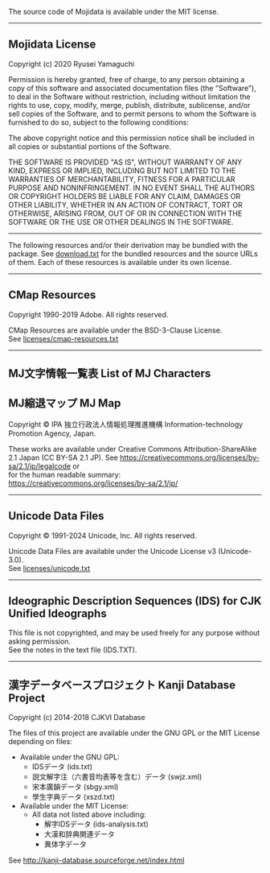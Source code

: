 The source code of Mojidata is available under the MIT license.

---

## Mojidata License

Copyright (c) 2020 Ryusei Yamaguchi

Permission is hereby granted, free of charge, to any person obtaining a copy
of this software and associated documentation files (the "Software"), to deal
in the Software without restriction, including without limitation the rights
to use, copy, modify, merge, publish, distribute, sublicense, and/or sell
copies of the Software, and to permit persons to whom the Software is
furnished to do so, subject to the following conditions:

The above copyright notice and this permission notice shall be included in all
copies or substantial portions of the Software.

THE SOFTWARE IS PROVIDED "AS IS", WITHOUT WARRANTY OF ANY KIND, EXPRESS OR
IMPLIED, INCLUDING BUT NOT LIMITED TO THE WARRANTIES OF MERCHANTABILITY,
FITNESS FOR A PARTICULAR PURPOSE AND NONINFRINGEMENT. IN NO EVENT SHALL THE
AUTHORS OR COPYRIGHT HOLDERS BE LIABLE FOR ANY CLAIM, DAMAGES OR OTHER
LIABILITY, WHETHER IN AN ACTION OF CONTRACT, TORT OR OTHERWISE, ARISING FROM,
OUT OF OR IN CONNECTION WITH THE SOFTWARE OR THE USE OR OTHER DEALINGS IN THE
SOFTWARE.

---

The following resources and/or their derivation may be bundled with the package.
See [download.txt](download.txt) for the bundled resources and the source URLs
of them. Each of these resources is available under its own license.

---

## CMap Resources

Copyright 1990-2019 Adobe. All rights reserved.

CMap Resources are available under the BSD-3-Clause License.  
See [licenses/cmap-resources.txt](licenses/cmap-resources.txt)

---

## MJ文字情報一覧表 List of MJ Characters
## MJ縮退マップ MJ Map

Copyright © IPA 独立行政法人情報処理推進機構 Information-technology Promotion Agency, Japan.

These works are available under Creative Commons Attribution-ShareAlike 2.1 Japan (CC BY-SA 2.1 JP). 
See https://creativecommons.org/licenses/by-sa/2.1/jp/legalcode or  
for the human readable summary: https://creativecommons.org/licenses/by-sa/2.1/jp/

---

## Unicode Data Files

Copyright © 1991-2024 Unicode, Inc. All rights reserved.

Unicode Data Files are available under the Unicode License v3 (Unicode-3.0).  
See [licenses/unicode.txt](licenses/unicode.txt)

---

## Ideographic Description Sequences (IDS) for CJK Unified Ideographs

This file is not copyrighted, and may be used freely for any purpose without asking permission.  
See the notes in the text file (IDS.TXT).

---

## 漢字データベースプロジェクト Kanji Database Project

Copyright (c) 2014-2018 CJKVI Database

The files of this project are available under the GNU GPL or the MIT License depending on files:

- Available under the GNU GPL:
    - IDSデータ (ids.txt)
    - 説文解字注（六書音均表等を含む）データ (swjz.xml)
    - 宋本廣韻データ (sbgy.xml)
    - 學生字典データ (xszd.txt)
- Available under the MIT License:
    - All data not listed above including:
        - 解字IDSデータ (ids-analysis.txt)
        - 大漢和辞典関連データ
        - 異体字データ

See <http://kanji-database.sourceforge.net/index.html>
